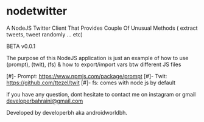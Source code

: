 # nodetwitter
A NodeJS Twitter Client That Provides Couple Of Unusual Methods ( extract tweets, tweet randomly ... etc)


BETA v0.0.1

The purpose of this NodeJS application is just an example of how to use (prompt), (twit), (fs) & how to export/import vars btw different JS files

[#]- Prompt: https://www.npmjs.com/package/prompt
[#]- Twit: https://github.com/ttezel/twit
[#]- fs: comes with node js by default

if you have any question, dont hesitate to contact me on instagram or gmail developerbahraini@gmail.com

Developed by developerbh aka androidworldbh.
